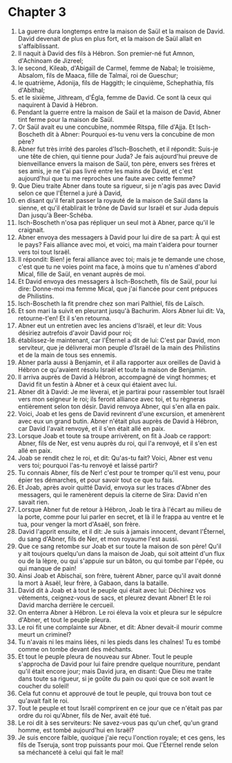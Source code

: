 # Chapter 3

1. La guerre dura longtemps entre la maison de Saül et la maison de David. David devenait de plus en plus fort, et la maison de Saül allait en s'affaiblissant.
2. Il naquit à David des fils à Hébron. Son premier-né fut Amnon, d'Achinoam de Jizreel;
3. le second, Kileab, d'Abigaïl de Carmel, femme de Nabal; le troisième, Absalom, fils de Maaca, fille de Talmaï, roi de Gueschur;
4. le quatrième, Adonija, fils de Haggith; le cinquième, Schephathia, fils d'Abithal;
5. et le sixième, Jithream, d'Égla, femme de David. Ce sont là ceux qui naquirent à David à Hébron.
6. Pendant la guerre entre la maison de Saül et la maison de David, Abner tint ferme pour la maison de Saül.
7. Or Saül avait eu une concubine, nommée Ritspa, fille d'Ajja. Et Isch-Boscheth dit à Abner: Pourquoi es-tu venu vers la concubine de mon père?
8. Abner fut très irrité des paroles d'Isch-Boscheth, et il répondit: Suis-je une tête de chien, qui tienne pour Juda? Je fais aujourd'hui preuve de bienveillance envers la maison de Saül, ton père, envers ses frères et ses amis, je ne t'ai pas livré entre les mains de David, et c'est aujourd'hui que tu me reproches une faute avec cette femme?
9. Que Dieu traite Abner dans toute sa rigueur, si je n'agis pas avec David selon ce que l'Éternel a juré à David,
10. en disant qu'il ferait passer la royauté de la maison de Saül dans la sienne, et qu'il établirait le trône de David sur Israël et sur Juda depuis Dan jusqu'à Beer-Schéba.
11. Isch-Boscheth n'osa pas répliquer un seul mot à Abner, parce qu'il le craignait.
12. Abner envoya des messagers à David pour lui dire de sa part: À qui est le pays? Fais alliance avec moi, et voici, ma main t'aidera pour tourner vers toi tout Israël.
13. Il répondit: Bien! je ferai alliance avec toi; mais je te demande une chose, c'est que tu ne voies point ma face, à moins que tu n'amènes d'abord Mical, fille de Saül, en venant auprès de moi.
14. Et David envoya des messagers à Isch-Boscheth, fils de Saül, pour lui dire: Donne-moi ma femme Mical, que j'ai fiancée pour cent prépuces de Philistins.
15. Isch-Boscheth la fit prendre chez son mari Palthiel, fils de Laïsch.
16. Et son mari la suivit en pleurant jusqu'à Bachurim. Alors Abner lui dit: Va, retourne-t'en! Et il s'en retourna.
17. Abner eut un entretien avec les anciens d'Israël, et leur dit: Vous désiriez autrefois d'avoir David pour roi;
18. établissez-le maintenant, car l'Éternel a dit de lui: C'est par David, mon serviteur, que je délivrerai mon peuple d'Israël de la main des Philistins et de la main de tous ses ennemis.
19. Abner parla aussi à Benjamin, et il alla rapporter aux oreilles de David à Hébron ce qu'avaient résolu Israël et toute la maison de Benjamin.
20. Il arriva auprès de David à Hébron, accompagné de vingt hommes; et David fit un festin à Abner et à ceux qui étaient avec lui.
21. Abner dit à David: Je me lèverai, et je partirai pour rassembler tout Israël vers mon seigneur le roi; ils feront alliance avec toi, et tu règneras entièrement selon ton désir. David renvoya Abner, qui s'en alla en paix.
22. Voici, Joab et les gens de David revinrent d'une excursion, et amenèrent avec eux un grand butin. Abner n'était plus auprès de David à Hébron, car David l'avait renvoyé, et il s'en était allé en paix.
23. Lorsque Joab et toute sa troupe arrivèrent, on fit à Joab ce rapport: Abner, fils de Ner, est venu auprès du roi, qui l'a renvoyé, et il s'en est allé en paix.
24. Joab se rendit chez le roi, et dit: Qu'as-tu fait? Voici, Abner est venu vers toi; pourquoi l'as-tu renvoyé et laissé partir?
25. Tu connais Abner, fils de Ner! c'est pour te tromper qu'il est venu, pour épier tes démarches, et pour savoir tout ce que tu fais.
26. Et Joab, après avoir quitté David, envoya sur les traces d'Abner des messagers, qui le ramenèrent depuis la citerne de Sira: David n'en savait rien.
27. Lorsque Abner fut de retour à Hébron, Joab le tira à l'écart au milieu de la porte, comme pour lui parler en secret, et là il le frappa au ventre et le tua, pour venger la mort d'Asaël, son frère.
28. David l'apprit ensuite, et il dit: Je suis à jamais innocent, devant l'Éternel, du sang d'Abner, fils de Ner, et mon royaume l'est aussi.
29. Que ce sang retombe sur Joab et sur toute la maison de son père! Qu'il y ait toujours quelqu'un dans la maison de Joab, qui soit atteint d'un flux ou de la lèpre, ou qui s'appuie sur un bâton, ou qui tombe par l'épée, ou qui manque de pain!
30. Ainsi Joab et Abischaï, son frère, tuèrent Abner, parce qu'il avait donné la mort à Asaël, leur frère, à Gabaon, dans la bataille.
31. David dit à Joab et à tout le peuple qui était avec lui: Déchirez vos vêtements, ceignez-vous de sacs, et pleurez devant Abner! Et le roi David marcha derrière le cercueil.
32. On enterra Abner à Hébron. Le roi éleva la voix et pleura sur le sépulcre d'Abner, et tout le peuple pleura.
33. Le roi fit une complainte sur Abner, et dit: Abner devait-il mourir comme meurt un criminel?
34. Tu n'avais ni les mains liées, ni les pieds dans les chaînes! Tu es tombé comme on tombe devant des méchants.
35. Et tout le peuple pleura de nouveau sur Abner. Tout le peuple s'approcha de David pour lui faire prendre quelque nourriture, pendant qu'il était encore jour; mais David jura, en disant: Que Dieu me traite dans toute sa rigueur, si je goûte du pain ou quoi que ce soit avant le coucher du soleil!
36. Cela fut connu et approuvé de tout le peuple, qui trouva bon tout ce qu'avait fait le roi.
37. Tout le peuple et tout Israël comprirent en ce jour que ce n'était pas par ordre du roi qu'Abner, fils de Ner, avait été tué.
38. Le roi dit à ses serviteurs: Ne savez-vous pas qu'un chef, qu'un grand homme, est tombé aujourd'hui en Israël?
39. Je suis encore faible, quoique j'aie reçu l'onction royale; et ces gens, les fils de Tseruja, sont trop puissants pour moi. Que l'Éternel rende selon sa méchanceté à celui qui fait le mal!

